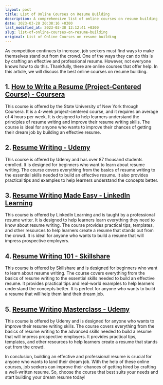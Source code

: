 ```yaml
---
layout: post
title: List of Online Courses on Resume Building
description: A comprehensive list of online courses on resume building to help you in crafting an effective and professional resume.
date: 2023-03-28 20:38:16 +0300
last_modified_at: 2023-03-30 12:12:41 +0300
slug: list-of-online-courses-on-resume-building
original: List of Online Courses on resume building
---
```

As competition continues to increase, job seekers must find ways to make themselves stand out from the crowd. One of the ways they can do this is by crafting an effective and professional resume. However, not everyone knows how to do this. Thankfully, there are online courses that offer help. In this article, we will discuss the best online courses on resume building.

## 1. [How to Write a Resume (Project-Centered Course) - Coursera](/career-development/learn-how-to-write-a-professional-resume-with-the-state-university-of-new-york-course-on-coursera.html)

This course is offered by the State University of New York through Coursera. It is a 4-week project-centered course, and it requires an average of 4 hours per week. It is designed to help learners understand the principles of resume writing and improve their resume writing skills. The course is ideal for anyone who wants to improve their chances of getting their dream job by building an effective resume.

## 2. [Resume Writing - Udemy](/career-development/resume-writing-course-on-udemy-boost-your-career-prospects.html)

This course is offered by Udemy and has over 87 thousand students enrolled. It is designed for beginners who want to learn about resume writing. The course covers everything from the basics of resume writing to the essential skills needed to build an effective resume. It also provides practical tips and examples to help learners understand the concepts better.

## 3. [Resume Writing Made Easy - LinkedIn Learning](/career-development/resume-writing-made-easy-course-on-linkedin-learning.html)

This course is offered by LinkedIn Learning and is taught by a professional resume writer. It is designed to help learners learn everything they need to know about resume writing. The course provides practical tips, templates, and other resources to help learners create a resume that stands out from the crowd. It is ideal for anyone who wants to build a resume that will impress prospective employers.

## 4. [Resume Writing 101 - Skillshare](/career-development/mastering-resume-writing-a-review-of-skillshare-s-resume-writing-101-course.html)

This course is offered by Skillshare and is designed for beginners who want to learn about resume writing. The course covers everything from the basics of resume writing to the essential skills needed to build an effective resume. It provides practical tips and real-world examples to help learners understand the concepts better. It is perfect for anyone who wants to build a resume that will help them land their dream job.

## 5. [Resume Writing Masterclass - Udemy](/career-development/mastering-the-art-of-resume-writing-with-udemy.html)

This course is offered by Udemy and is designed for anyone who wants to improve their resume writing skills. The course covers everything from the basics of resume writing to the advanced skills needed to build a resume that will impress prospective employers. It provides practical tips, templates, and other resources to help learners create a resume that stands out from the crowd.

In conclusion, building an effective and professional resume is crucial for anyone who wants to land their dream job. With the help of these online courses, job seekers can improve their chances of getting hired by crafting a well-written resume. So, choose the course that best suits your needs and start building your dream resume today!